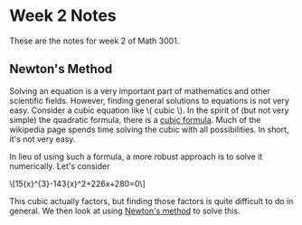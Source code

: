


Week 2 Notes
=============

These are the notes for week 2 of Math 3001.

Newton's Method
------------

Solving an equation is a very important part of mathematics and other scientific fields.  However, finding general solutions to equations is not very easy.  Consider a cubic equation like \\( cubic \\).    In the spirit of (but not very simple) the quadratic formula, there is a [cubic formula](https://en.wikipedia.org/wiki/Cubic_function#Roots_of_a_cubic_function).  Much of the wikipedia page spends time solving the cubic with all possibilities.  In short, it's not very easy. 

In lieu of using such a formula, a more robust approach is to solve it numerically.  Let's consider

\\[15{x}^{3}-143{x}^2+226x+280=0\\]

This cubic actually factors, but finding those factors is quite difficult to do in general.  We then look at using [Newton's method](https://en.wikipedia.org/wiki/Newton%27s_method) to solve this.